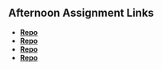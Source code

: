 ## Afternoon Assignment Links

* **[Repo](https://github.com/maxpete121/JavaScriptScoreBoard)**
* **[Repo](https://github.com/maxpete121/IceCream)**
* **[Repo](https://github.com/maxpete121/SwarmGame)**
* **[Repo](https://github.com/maxpete121/BossFight)**
